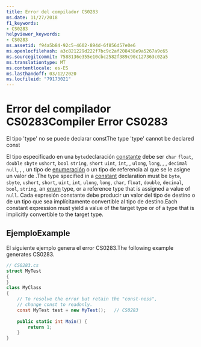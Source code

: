 ```yaml
---
title: Error del compilador CS0283
ms.date: 11/27/2018
f1_keywords:
- CS0283
helpviewer_keywords:
- CS0283
ms.assetid: f94a5b84-92c5-4602-894d-6f856d57e0e6
ms.openlocfilehash: a3c821229d222f7bc9c2af208438e9a5267a9c65
ms.sourcegitcommit: 7588136e355e10cbc2582f389c90c127363c02a5
ms.translationtype: MT
ms.contentlocale: es-ES
ms.lasthandoff: 03/12/2020
ms.locfileid: "79173021"
---
```

# <a name="compiler-error-cs0283"></a><span data-ttu-id="5681b-102">Error del compilador CS0283</span><span class="sxs-lookup"><span data-stu-id="5681b-102">Compiler Error CS0283</span></span>
<span data-ttu-id="5681b-103">El tipo 'type' no se puede declarar const</span><span class="sxs-lookup"><span data-stu-id="5681b-103">The type 'type' cannot be declared const</span></span>  
  
<span data-ttu-id="5681b-104">El tipo especificado en una `byte`declaración [constante](../language-reference/keywords/const.md) debe ser `char` `float`, `double` `sbyte` `ushort`, `bool` `string`, `short` `uint`, `int`, , `ulong`, `long`, , , `decimal` `null`, , , un tipo de [enumeración](../language-reference/builtin-types/enum.md) o un tipo de referencia al que se le asigne un valor de .</span><span class="sxs-lookup"><span data-stu-id="5681b-104">The type specified in a [constant](../language-reference/keywords/const.md) declaration must be `byte`, `sbyte`, `ushort`, `short`, `uint`, `int`, `ulong`, `long`, `char`, `float`, `double`, `decimal`, `bool`, `string`, an [enum](../language-reference/builtin-types/enum.md) type, or a reference type that is assigned a value of `null`.</span></span> <span data-ttu-id="5681b-105">Cada expresión constante debe producir un valor del tipo de destino o de un tipo que sea implícitamente convertible al tipo de destino.</span><span class="sxs-lookup"><span data-stu-id="5681b-105">Each constant expression must yield a value of the target type or of a type that is implicitly convertible to the target type.</span></span>  
  
## <a name="example"></a><span data-ttu-id="5681b-106">Ejemplo</span><span class="sxs-lookup"><span data-stu-id="5681b-106">Example</span></span>  
 <span data-ttu-id="5681b-107">El siguiente ejemplo genera el error CS0283.</span><span class="sxs-lookup"><span data-stu-id="5681b-107">The following example generates CS0283.</span></span>  
  
```csharp  
// CS0283.cs  
struct MyTest  
{  
}  
class MyClass
{  
    // To resolve the error but retain the "const-ness",  
    // change const to readonly.  
    const MyTest test = new MyTest();   // CS0283  
  
    public static int Main() {  
        return 1;  
    }  
}  
```
